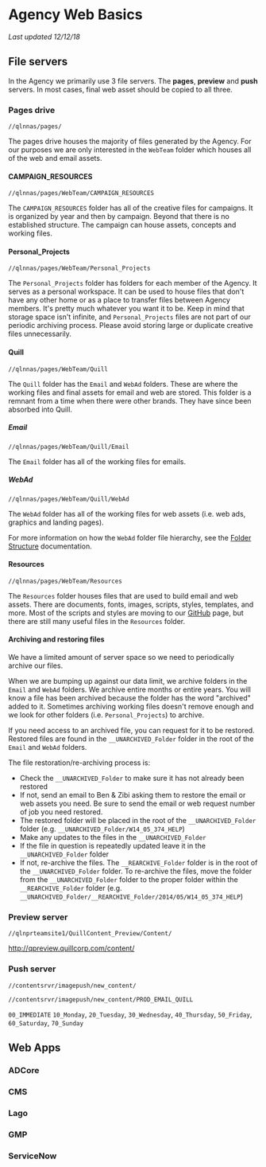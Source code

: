 # Agency Web Basics
_Last updated 12/12/18_

## File servers
In the Agency we primarily use 3 file servers. The __pages__, __preview__ and __push__ servers. In most cases, final web asset should be copied to all three.

### Pages drive
`//qlnnas/pages/`

The pages drive houses the majority of files generated by the Agency. For our purposes we are only interested in the `WebTeam` folder which houses all of the web and email assets.

#### CAMPAIGN_RESOURCES
`//qlnnas/pages/WebTeam/CAMPAIGN_RESOURCES`

The `CAMPAIGN_RESOURCES` folder has all of the creative files for campaigns. It is organized by year and then by campaign. Beyond that there is no established structure. The campaign can house assets, concepts and working files.

#### Personal_Projects
`//qlnnas/pages/WebTeam/Personal_Projects`

The `Personal_Projects` folder has folders for each member of the Agency. It serves as a personal workspace. It can be used to house files that don't have any other home or as a place to transfer files between Agency members. It's pretty much whatever you want it to be. Keep in mind that storage space isn't infinite, and `Personal_Projects` files are not part of our periodic archiving process. Please avoid storing large or duplicate creative files unnecessarily.

#### Quill
`//qlnnas/pages/WebTeam/Quill`

The `Quill` folder has the `Email` and `WebAd` folders. These are where the working files and final assets for email and web are stored. This folder is a remnant from a time when there were other brands. They have since been absorbed into Quill.

##### Email
`//qlnnas/pages/WebTeam/Quill/Email`

The `Email` folder has all of the working files for emails.

##### WebAd
`//qlnnas/pages/WebTeam/Quill/WebAd`

The `WebAd` folder has all of the working files for web assets (i.e. web ads, graphics and landing pages).

For more information on how the `WebAd` folder file hierarchy, see the [Folder Structure](https://github.com/agency-quill/agency-project-files/blob/master/documentation/folder-structure.md) documentation.

#### Resources
`//qlnnas/pages/WebTeam/Resources`

The `Resources` folder houses files that are used to build email and web assets. There are documents, fonts, images, scripts, styles, templates, and more. Most of the scripts and styles are moving to our [GitHub](https://github.com/agency-quill/agency-project-files) page, but there are still many useful files in the `Resources` folder.

#### Archiving and restoring files
We have a limited amount of server space so we need to periodically archive our files.

When we are bumping up against our data limit, we archive folders in the `Email` and `WebAd` folders. We archive entire months or entire years. You will know a file has been archived because the folder has the word "archived" added to it. Sometimes archiving working files doesn't remove enough and we look for other folders (i.e. `Personal_Projects`) to archive.

If you need access to an archived file, you can request for it to be restored. Restored files are found in the `__UNARCHIVED_Folder` folder in the root of the `Email` and `WebAd` folders. 
 
The file restoration/re-archiving process is:

* Check the `__UNARCHIVED_Folder` to make sure it has not already been restored
* If not, send an email to Ben &amp; Zibi asking them to restore the email or web assets you need. Be sure to send the email or web request number of job you need restored.
* The restored folder will be placed in the root of the `__UNARCHIVED_Folder` folder (e.g. `__UNARCHIVED_Folder/W14_05_374_HELP`)
* Make any updates to the files in the `__UNARCHIVED_Folder`
* If the file in question is repeatedly updated leave it in the `__UNARCHIVED_Folder` folder
* If not, re-archive the files. The `__REARCHIVE_Folder` folder is in the root of the `__UNARCHIVED_Folder` folder. To re-archive the files, move the folder from the `__UNARCHIVED_Folder` folder to the proper folder within the `__REARCHIVE_Folder` folder (e.g. `__UNARCHIVED_Folder/__REARCHIVE_Folder/2014/05/W14_05_374_HELP`)

### Preview server
`//qlnprteamsite1/QuillContent_Preview/Content/`

http://qpreview.quillcorp.com/content/

### Push server
`//contentsrvr/imagepush/new_content/`

`//contentsrvr/imagepush/new_content/PROD_EMAIL_QUILL`

`00_IMMEDIATE`
`10_Monday`, `20_Tuesday`, `30_Wednesday`, `40_Thursday`, `50_Friday`, `60_Saturday`, `70_Sunday`

## Web Apps
### ADCore
### CMS
### Lago
### GMP
### ServiceNow